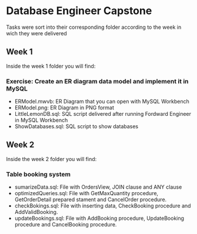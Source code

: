 # Database Engineer Capstone

Tasks were sort into their corresponding folder according to the week in wich they were delivered

## Week 1

Inside the week 1 folder you will find:

### Exercise: Create an ER diagram data model and implement it in MySQL

- ERModel.mwvb: ER Diagram that you can open with MySQL Workbench
- ERModel.png: ER Diagram in PNG format
- LittleLemonDB.sql: SQL script delivered after running Fordward Engineer in MySQL Workbench
- ShowDatabases.sql: SQL script to show databases
  
## Week 2

Inside the week 2 folder you will find:

### Table booking system

- sumarizeData.sql: File with OrdersView, JOIN clause and ANY clause
- optimizedQueries.sql: File with GetMaxQuantity procedure, GetOrderDetail prepared stament and CancelOrder procedure.
- checkBokings.sql: File with inserting data, CheckBooking procedure and AddValidBooking.
- updateBookings.sql: File with AddBooking procedure, UpdateBooking procedure and CancelBooking procedure.
